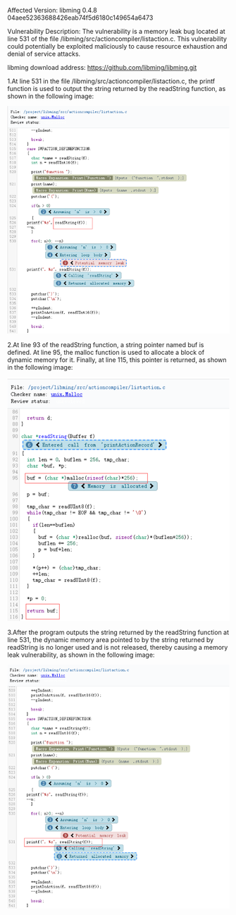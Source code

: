 Affected Version:
libming 0.4.8 04aee52363688426eab74f5d6180c149654a6473

Vulnerability Description:
The vulnerability is a memory leak bug located at line 531 of the file /libming/src/actioncompiler/listaction.c. This vulnerability could potentially be exploited maliciously to cause resource exhaustion and denial of service attacks.

libming download address:
https://github.com/libming/libming.git

1.At line 531 in the file /libming/src/actioncompiler/listaction.c, the printf function is used to output the string returned by the readString function, as shown in the following image:

![image](https://github.com/LuMingYinDetect/libming_defects/blob/main/libming_1.png)

2.At line 93 of the readString function, a string pointer named buf is defined. At line 95, the malloc function is used to allocate a block of dynamic memory for it. Finally, at line 115, this pointer is returned, as shown in the following image:

![image](https://github.com/LuMingYinDetect/libming_defects/blob/main/libming_2.png)

3.After the program outputs the string returned by the readString function at line 531, the dynamic memory area pointed to by the string returned by readString is no longer used and is not released, thereby causing a memory leak vulnerability, as shown in the following image:

![image](https://github.com/LuMingYinDetect/libming_defects/blob/main/libming_3.png)
